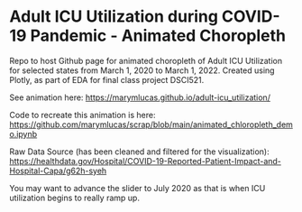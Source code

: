 # Adult ICU Utilization during COVID-19 Pandemic - Animated Choropleth 
Repo to host Github page for animated choropleth of Adult ICU Utilization for selected states from March 1, 2020 to March 1, 2022.  Created using Plotly, as part of EDA for final class project DSCI521.

See animation here: https://marymlucas.github.io/adult-icu_utilization/

Code to recreate this animation is here: https://github.com/marymlucas/scrap/blob/main/animated_chloropleth_demo.ipynb

Raw Data Source (has been cleaned and filtered for the visualization): https://healthdata.gov/Hospital/COVID-19-Reported-Patient-Impact-and-Hospital-Capa/g62h-syeh

You may want to advance the slider to July 2020 as that is when ICU utilization begins to really ramp up.
